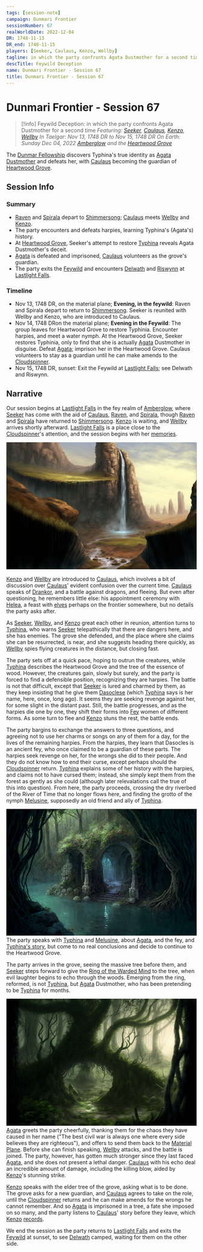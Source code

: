 ```yaml
---
tags: [session-note]
campaign: Dunmari Frontier
sessionNumber: 67
realWorldDate: 2022-12-04
DR: 1748-11-13
DR_end: 1748-11-15
players: [Seeker, Caulaus, Kenzo, Wellby]
tagline: in which the party confronts Agata Dustmother for a second time
descTitle: Feywild Deception
name: Dunmari Frontier - Session 67
title: Dunmari Frontier - Session 67
---
```

# Dunmari Frontier - Session 67

>[!info] Feywild Deception: in which the party confronts Agata Dustmother for a second time
> *Featuring: [Seeker](<../../../people/pcs/dunmar-fellowship/seeker.md>), [Caulaus](<../../../people/pcs/dunmar-fellowship/guests/caulaus.md>), [Kenzo](<../../../people/pcs/dunmar-fellowship/kenzo.md>), [Wellby](<../../../people/pcs/dunmar-fellowship/wellby.md>)*
> *In Taelgar: Nov 13, 1748 DR to Nov 15, 1748 DR*
> *On Earth: Sunday Dec 04, 2022*
> *[Amberglow](<../../../gazetteer/extraplanar/feywild/amberglow/amberglow.md>) and the [Heartwood Grove](<../../../gazetteer/extraplanar/feywild/amberglow/heartwood-grove.md>)*

The [Dunmar Fellowship](<../../../people/pcs/dunmar-fellowship/dunmar-fellowship.md>) discovers Typhina's true identity as [Agata Dustmother](<../../../people/fey/agata.md>) and defeats her, with [Caulaus](<../../../people/pcs/dunmar-fellowship/guests/caulaus.md>) becoming the guardian of [Heartwood Grove](<../../../gazetteer/extraplanar/feywild/amberglow/heartwood-grove.md>).

## Session Info
### Summary
- [Raven](<../../../people/pcs/dunmar-fellowship/guests/raven.md>) and [Spirala](<../../../people/pcs/dunmar-fellowship/guests/spirala.md>) depart to [Shimmersong](<../../../gazetteer/extraplanar/feywild/shimmersong.md>); [Caulaus](<../../../people/pcs/dunmar-fellowship/guests/caulaus.md>) meets [Wellby](<../../../people/pcs/dunmar-fellowship/wellby.md>) and [Kenzo](<../../../people/pcs/dunmar-fellowship/kenzo.md>).
- The party encounters and defeats harpies, learning Typhina's (Agata's) history.
- At [Heartwood Grove](<../../../gazetteer/extraplanar/feywild/amberglow/heartwood-grove.md>), Seeker's attempt to restore [Typhina](<../../../people/fey/typhina.md>) reveals Agata Dustmother's deceit.
- [Agata](<../../../people/fey/agata.md>) is defeated and imprisoned, [Caulaus](<../../../people/pcs/dunmar-fellowship/guests/caulaus.md>) volunteers as the grove's guardian.
- The party exits the [Feywild](<../../../cosmology/feywild.md>) and encounters [Delwath](<../../../people/pcs/dunmar-fellowship/delwath.md>) and [Riswynn](<../../../people/pcs/dunmar-fellowship/riswynn.md>) at [Lastlight Falls](<../../../gazetteer/extraplanar/feywild/amberglow/lastlight-falls.md>).

### Timeline
- Nov 13, 1748 DR, on the material plane; **Evening, in the feywild**: Raven and Spirala depart to return to [Shimmersong](<../../../gazetteer/extraplanar/feywild/shimmersong.md>). Seeker is reunited with Wellby and Kenzo, who are introduced to Caulaus. 
- Nov 14, 1748 DRon the material plane; **Evening in the Feywild**: The group leaves for Heartwood Grove to restore Typhinia. Encounter harpies, and meet a water nymph. At the Heartwood Grove, Seeker restores Typhinia, only to find that she is actually [Agata](<../../../people/fey/agata.md>) Dustmother in disguise. Defeat [Agata](<../../../people/fey/agata.md>); imprison her in the Heartwood Grove. Caulaus volunteers to stay as a guardian until he can make amends to the [Cloudspinner](<../../../people/extraplanar-powers/archfey/cloudspinner.md>). 
- Nov 15, 1748 DR, sunset: Exit the Feywild at [Lastlight Falls](<../../../gazetteer/extraplanar/feywild/amberglow/lastlight-falls.md>); see Delwath and Riswynn.

## Narrative

Our session begins at [Lastlight Falls](<../../../gazetteer/extraplanar/feywild/amberglow/lastlight-falls.md>) in the fey realm of [Amberglow](<../../../gazetteer/extraplanar/feywild/amberglow/amberglow.md>), where [Seeker](<../../../people/pcs/dunmar-fellowship/seeker.md>) has come with the aid of [Caulaus](<../../../people/pcs/dunmar-fellowship/guests/caulaus.md>), [Raven](<../../../people/pcs/dunmar-fellowship/guests/raven.md>), and [Spirala](<../../../people/pcs/dunmar-fellowship/guests/spirala.md>), though [Raven](<../../../people/pcs/dunmar-fellowship/guests/raven.md>) and [Spirala](<../../../people/pcs/dunmar-fellowship/guests/spirala.md>) have returned to [Shimmersong](<../../../gazetteer/extraplanar/feywild/shimmersong.md>).  [Kenzo](<../../../people/pcs/dunmar-fellowship/kenzo.md>) is waiting, and [Wellby](<../../../people/pcs/dunmar-fellowship/wellby.md>) arrives shortly afterward. [Lastlight Falls](<../../../gazetteer/extraplanar/feywild/amberglow/lastlight-falls.md>) is a place close to the [Cloudspinner](<../../../people/extraplanar-powers/archfey/cloudspinner.md>)'s attention, and the session begins with her [memories](<../../../people/extraplanar-powers/archfey/cloudspinner.md#97cec2>). 

![Amberglow Lastlight Falls](../../../assets/amberglow-lastlight-falls.png)

[Kenzo](<../../../people/pcs/dunmar-fellowship/kenzo.md>) and [Wellby](<../../../people/pcs/dunmar-fellowship/wellby.md>) are introduced to [Caulaus](<../../../people/pcs/dunmar-fellowship/guests/caulaus.md>), which involves a bit of discussion over [Caulaus](<../../../people/pcs/dunmar-fellowship/guests/caulaus.md>)' evident confusion over the current time. [Caulaus](<../../../people/pcs/dunmar-fellowship/guests/caulaus.md>) speaks of [Drankor](<../../../history/drankorian-era/drankor.md>), and a battle against dragons, and fleeing. But even after questioning, he remembers little else: his appointment ceremony with [Helea](<../../../people/historical-figures/drankorian-emperors/helea.md>), a feast with [elves](<../../../species/elves.md>) perhaps on the frontier somewhere, but no details the party asks after. 

As [Seeker](<../../../people/pcs/dunmar-fellowship/seeker.md>), [Wellby](<../../../people/pcs/dunmar-fellowship/wellby.md>), and [Kenzo](<../../../people/pcs/dunmar-fellowship/kenzo.md>) great each other in reunion, attention turns to [Typhina](<../../../people/fey/typhina.md>), who warns [Seeker](<../../../people/pcs/dunmar-fellowship/seeker.md>) telepathically that there are dangers here, and she has enemies. The grove she defended, and the place where she claims she can be resurrected, is near, and she suggests heading there quickly, as [Wellby](<../../../people/pcs/dunmar-fellowship/wellby.md>) spies flying creatures in the distance, but closing fast. 

The party sets off at a quick pace, hoping to outrun the creatures, while [Typhina](<../../../people/fey/typhina.md>) describes the Heartwood Grove and the tree of the essence of wood. However, the creatures gain, slowly but surely, and the party is forced to find a defensible position, recognizing they are harpies. The battle is not that difficult, except that [Seeker](<../../../people/pcs/dunmar-fellowship/seeker.md>) is lured and charmed by them, as they keep insisting that he give them [Dasoclese](<../../../people/fey/agata.md>) (which [Typhina](<../../../people/fey/typhina.md>) says is her name, here, once, long ago). It seems they are seeking revenge against her, for some slight in the distant past. Still, the battle progresses, and as the harpies die one by one, they shift their forms into [Fey](<../../../species/extraplanar/fey.md>) women of different forms. As some turn to flee and [Kenzo](<../../../people/pcs/dunmar-fellowship/kenzo.md>) stuns the rest, the battle ends. 

The party bargins to exchange the answers to three questions, and agreeing not to use her charms or songs on any of them for a day, for the lives of the remaining harpies. From the harpies, they learn that Dasocles is an ancient fey, who once claimed to be a guardian of these parts. The harpies seek revenge on her, for the wrongs she did to their people. And they do not know how to end their curse, except perhaps should the [Cloudspinner](<../../../people/extraplanar-powers/archfey/cloudspinner.md>) return. 
[Typhina](<../../../people/fey/typhina.md>) explains some of her history with the harpies, and claims not to have cursed them; instead, she simply kept them from the forest as gently as she could (although later relevalations call the true of this into question). 
From here, the party proceeds, crossing the dry riverbed of the River of Time that no longer flows here, and finding the grotto of the nymph [Melusine](<../../../people/fey/melusine.md>), supposedly an old friend and ally of [Typhina](<../../../people/fey/typhina.md>).

![Amberglow Nymph Grotto](../../../assets/amberglow-nymph-grotto.png)
The party speaks with [Typhina](<../../../people/fey/typhina.md>) and [Melusine](<../../../people/fey/melusine.md>), about [Agata](<../../../people/fey/agata.md>), and the fey, and [Typhina's story](<../treasure/ring-of-the-warded-mind.md#typhinas-story>), but come to no real conclusions and decide to continue to the Heartwood Grove.

The party arrives in the grove, seeing the massive tree before them, and [Seeker](<../../../people/pcs/dunmar-fellowship/seeker.md>) steps forward to give the [Ring of the Warded Mind](<../treasure/ring-of-the-warded-mind.md>) to the tree, when evil laughter begins to echo through the woods. Emerging from the ring, reformed, is not [Typhina](<../../../people/fey/typhina.md>), but [Agata](<../../../people/fey/agata.md>) Dustmother, who has been pretending to be [Typhina](<../../../people/fey/typhina.md>) for months. 

![Amberglow Heartwood Grove](../../../assets/amberglow-heartwood-grove.png)
[Agata](<../../../people/fey/agata.md>) greets the party cheerfully, thanking them for the chaos they have caused in her name ("The best civil war is always one where every side believes they are righteous"), and offers to send them back to the [Material Plane](<../../../cosmology/material-plane.md>). Before she can finish speaking, [Wellby](<../../../people/pcs/dunmar-fellowship/wellby.md>) attacks, and the battle is joined. The party, however, has gotten much stronger since they last faced [Agata](<../../../people/fey/agata.md>), and she does not present a lethal danger. [Caulaus](<../../../people/pcs/dunmar-fellowship/guests/caulaus.md>) with his echo deal an incredible amount of damage, including the killing blow, aided by [Kenzo](<../../../people/pcs/dunmar-fellowship/kenzo.md>)'s stunning strike.

[Kenzo](<../../../people/pcs/dunmar-fellowship/kenzo.md>) speaks with the elder tree of the grove, asking what is to be done. The grove asks for a new guardian, and [Caulaus](<../../../people/pcs/dunmar-fellowship/guests/caulaus.md>) agrees to take on the role, until the [Cloudspinner](<../../../people/extraplanar-powers/archfey/cloudspinner.md>) returns and he can make amends for the wrongs he cannot remember. And so [Agata](<../../../people/fey/agata.md>) is imprisoned in a tree, a fate she imposed on so many, and the party listens to [Caulaus](<../../../people/pcs/dunmar-fellowship/guests/caulaus.md>)' story before they leave, which [Kenzo](<../../../people/pcs/dunmar-fellowship/kenzo.md>) [records](<../collected-stories/caulaus-story.md>).

We end the session as the party returns to [Lastlight Falls](<../../../gazetteer/extraplanar/feywild/amberglow/lastlight-falls.md>) and exits the [Feywild](<../../../cosmology/feywild.md>) at sunset, to see [Delwath](<../../../people/pcs/dunmar-fellowship/delwath.md>) camped, waiting for them on the other side. 

